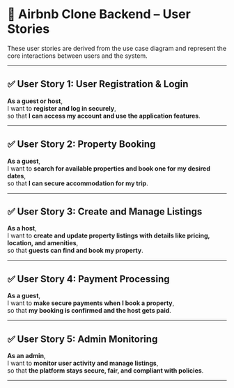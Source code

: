 # 🧾 Airbnb Clone Backend – User Stories

These user stories are derived from the use case diagram and represent the core interactions between users and the system.

---

## ✅ User Story 1: User Registration & Login
**As a guest or host**,  
I want to **register and log in securely**,  
so that **I can access my account and use the application features**.

---

## ✅ User Story 2: Property Booking
**As a guest**,  
I want to **search for available properties and book one for my desired dates**,  
so that **I can secure accommodation for my trip**.

---

## ✅ User Story 3: Create and Manage Listings
**As a host**,  
I want to **create and update property listings with details like pricing, location, and amenities**,  
so that **guests can find and book my property**.

---

## ✅ User Story 4: Payment Processing
**As a guest**,  
I want to **make secure payments when I book a property**,  
so that **my booking is confirmed and the host gets paid**.

---

## ✅ User Story 5: Admin Monitoring
**As an admin**,  
I want to **monitor user activity and manage listings**,  
so that **the platform stays secure, fair, and compliant with policies**.

---
